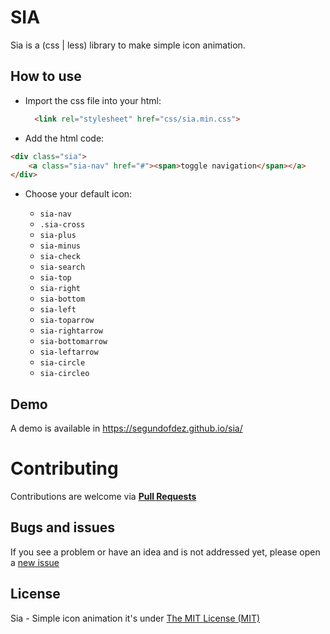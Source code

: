 # SIA

Sia is a (css | less) library to make simple icon animation.

## How to use
* Import the css file into your html:
  ```html
    <link rel="stylesheet" href="css/sia.min.css">
  ```
* Add the html code:
```html
<div class="sia">
    <a class="sia-nav" href="#"><span>toggle navigation</span></a>
</div>
```

* Choose your default icon:

  * `sia-nav`
  * `.sia-cross`
  * `sia-plus`
  * `sia-minus`
  * `sia-check`
  * `sia-search`
  * `sia-top`
  * `sia-right`
  * `sia-bottom`
  * `sia-left`
  * `sia-toparrow`
  * `sia-rightarrow`
  * `sia-bottomarrow`
  * `sia-leftarrow`
  * `sia-circle`
  * `sia-circleo`

## Demo

A demo is available in https://segundofdez.github.io/sia/

# Contributing

Contributions are welcome via [**Pull Requests**](https://github.com/segundofdez/sia/pulls)

## Bugs and issues

If you see a problem or have an idea and is not addressed yet, please open a [new issue](https://github.com/segundofdez/sia/issues)

## License
Sia - Simple icon animation it's under [The MIT License (MIT)](https://github.com/segundofdez/sia/blob/master/LICENSE.md)